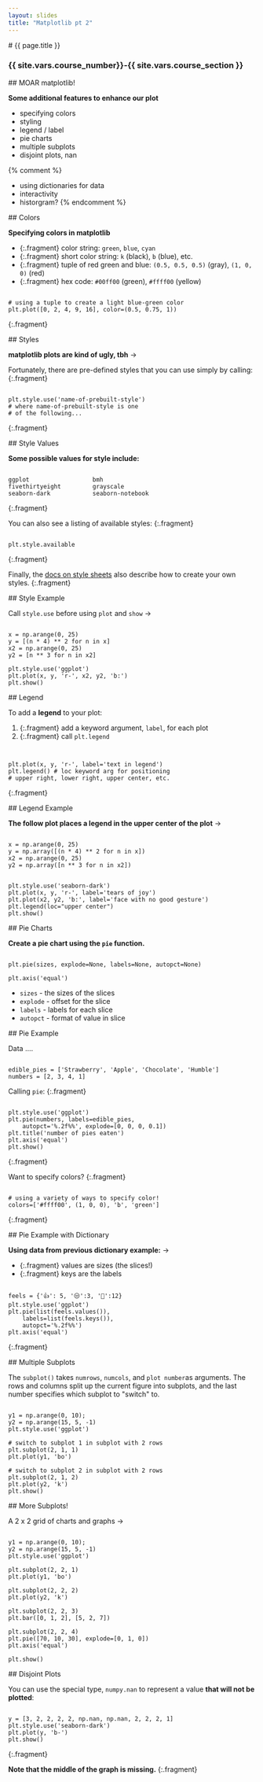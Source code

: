 ```yaml
---
layout: slides
title: "Matplotlib pt 2"
---
```

<section markdown="block" class="intro-slide">
# {{ page.title }}

### {{ site.vars.course_number}}-{{ site.vars.course_section }}

<p><small></small></p>
</section>


<section markdown="block">
## MOAR matplotlib!

__Some additional features to enhance our plot__

* specifying colors
* styling
* legend / label
* pie charts
* multiple subplots
* disjoint plots, nan

{% comment %}
* using dictionaries for data
* interactivity
* historgram?
{% endcomment %}

</section>

<section markdown="block">
## Colors

__Specifying colors in matplotlib__

* {:.fragment} color string: `green`, `blue`, `cyan`
* {:.fragment} short color string: `k` (black), `b` (blue), etc.
* {:.fragment} tuple of red green and blue: `(0.5, 0.5, 0.5)` (gray), `(1, 0, 0)` (red)
* {:.fragment} hex code: `#00ff00` (green), `#ffff00` (yellow)

<pre><code data-trim contenteditable>
# using a tuple to create a light blue-green color
plt.plot([0, 2, 4, 9, 16], color=(0.5, 0.75, 1))
</code></pre>
{:.fragment}

</section>

<section markdown="block">
## Styles

__matplotlib plots are kind of ugly, tbh__ &rarr;

Fortunately, there are pre-defined styles that you can use simply by calling: 
{:.fragment}

<pre><code data-trim contenteditable>
plt.style.use('name-of-prebuilt-style')
# where name-of-prebuilt-style is one
# of the following...
</code></pre>
{:.fragment}


</section>

<section markdown="block">
## Style Values

__Some possible values for style include:__

<pre><code data-trim contenteditable>
ggplot                  bmh
fivethirtyeight         grayscale
seaborn-dark            seaborn-notebook 
</code></pre>
{:.fragment}

You can also see a listing of available styles:
{:.fragment}

<pre><code data-trim contenteditable>
plt.style.available
</code></pre>
{:.fragment}

Finally, the [docs on style sheets](https://matplotlib.org/users/style_sheets.html) also describe how to create your own styles.
{:.fragment}

</section>

<section markdown="block">
## Style Example

Call `style.use` before using `plot` and `show` &rarr;

<pre><code data-trim contenteditable>
x = np.arange(0, 25)
y = [(n * 4) ** 2 for n in x]
x2 = np.arange(0, 25)
y2 = [n ** 3 for n in x2]

plt.style.use('ggplot')
plt.plot(x, y, 'r-', x2, y2, 'b:')
plt.show()
</code></pre>

</section>

<section markdown="block">
## Legend

To add a __legend__ to your plot:

1. {:.fragment} add a keyword argument, `label`, for each plot
2. {:.fragment} call `plt.legend`

<pre><code data-trim contenteditable>

plt.plot(x, y, 'r-', label='text in legend')
plt.legend() # loc keyword arg for positioning
# upper right, lower right, upper center, etc.
</code></pre>
{:.fragment}

</section>

<section markdown="block">
## Legend Example

__The follow plot places a legend in the upper center of the plot__ &rarr;

<pre><code data-trim contenteditable>
x = np.arange(0, 25)
y = np.array([(n * 4) ** 2 for n in x])
x2 = np.arange(0, 25)
y2 = np.array([n ** 3 for n in x2])
</code></pre>

<pre><code data-trim contenteditable>
plt.style.use('seaborn-dark')
plt.plot(x, y, 'r-', label='tears of joy')
plt.plot(x2, y2, 'b:', label='face with no good gesture')
plt.legend(loc="upper center")
plt.show()
</code></pre>


</section>

<section markdown="block">
## Pie Charts

__Create a pie chart using the `pie` function.__

<pre><code data-trim contenteditable>
plt.pie(sizes, explode=None, labels=None, autopct=None)

plt.axis('equal')
</code></pre>

* `sizes` - the sizes of the slices
* `explode` - offset for the slice 
* `labels` - labels for each slice
* `autopct` - format of value in slice
</section>

<section markdown="block">
## Pie Example 

Data ....

<pre><code data-trim contenteditable>
edible_pies = ['Strawberry', 'Apple', 'Chocolate', 'Humble']
numbers = [2, 3, 4, 1]
</code></pre>

Calling `pie`: 
{:.fragment}

<pre><code data-trim contenteditable>
plt.style.use('ggplot')
plt.pie(numbers, labels=edible_pies, 
    autopct='%.2f%%', explode=[0, 0, 0, 0.1])
plt.title('number of pies eaten')
plt.axis('equal')
plt.show()
</code></pre>
{:.fragment}

Want to specify colors?
{:.fragment}

<pre><code data-trim contenteditable>
# using a variety of ways to specify color!
colors=['#ffff00', (1, 0, 0), 'b', 'green']
</code></pre>
{:.fragment}

</section>

<section markdown="block">
##  Pie Example with Dictionary

__Using data from previous dictionary example:__ &rarr;

* {:.fragment} values are sizes (the slices!)
* {:.fragment} keys are the labels

<pre><code data-trim contenteditable>
feels = {'👍': 5, '😒':3, '🍠':12}
plt.style.use('ggplot')
plt.pie(list(feels.values()), 
    labels=list(feels.keys()), 
    autopct='%.2f%%')
plt.axis('equal')
</code></pre>
{:.fragment}
</section>

<section markdown="block">
##  Multiple Subplots

The `subplot()` takes `numrows`, `numcols`, and `plot number`as arguments. The rows and columns split up the current figure into subplots, and the last number specifies which subplot to "switch" to.

<pre><code data-trim contenteditable>
y1 = np.arange(0, 10);
y2 = np.arange(15, 5, -1)
plt.style.use('ggplot')

# switch to subplot 1 in subplot with 2 rows
plt.subplot(2, 1, 1)
plt.plot(y1, 'bo')

# switch to subplot 2 in subplot with 2 rows
plt.subplot(2, 1, 2)
plt.plot(y2, 'k')
plt.show()
</code></pre>

</section>

<section markdown="block">
## More Subplots!

A 2 x 2 grid of charts and graphs &rarr;

<pre><code data-trim contenteditable>
y1 = np.arange(0, 10);
y2 = np.arange(15, 5, -1)
plt.style.use('ggplot')

plt.subplot(2, 2, 1)
plt.plot(y1, 'bo')

plt.subplot(2, 2, 2)
plt.plot(y2, 'k')

plt.subplot(2, 2, 3)
plt.bar([0, 1, 2], [5, 2, 7])

plt.subplot(2, 2, 4)
plt.pie([70, 10, 30], explode=[0, 1, 0])
plt.axis('equal')

plt.show()
</code></pre>
</section>

<section markdown="block">
## Disjoint Plots

You can use the special type, `numpy.nan` to represent a value __that will not be plotted__:


<pre><code data-trim contenteditable>
y = [3, 2, 2, 2, 2, np.nan, np.nan, 2, 2, 2, 1]
plt.style.use('seaborn-dark')
plt.plot(y, 'b-')
plt.show()
</code></pre>
{:.fragment}

__Note that the middle of the graph is missing.__
{:.fragment}
</section>
